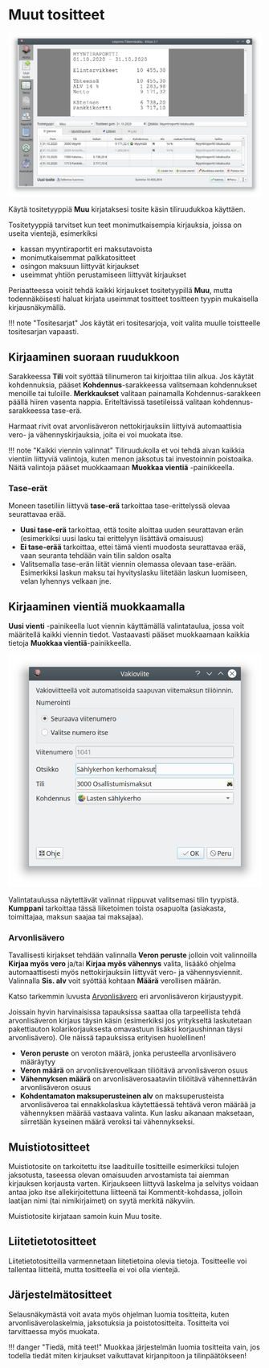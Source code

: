 # Muut tositteet

![](myyntiraportti.png)

Käytä tositetyyppiä **Muu** kirjataksesi tosite käsin tiliruudukkoa käyttäen.

Tositetyyppiä tarvitset kun teet monimutkaisempia kirjauksia, joissa on useita vientejä, esimerkiksi
- kassan myyntiraportit eri maksutavoista
- monimutkaisemmat palkkatositteet
- osingon maksuun liittyvät kirjaukset
- useimmat yhtiön perustamiseen liittyvät kirjaukset

Periaatteessa voisit tehdä kaikki kirjaukset tositetyypillä **Muu**, mutta todennäköisesti haluat kirjata useimmat tositteet tositteen tyypin mukaisella kirjausnäkymällä.

!!! note "Tositesarjat"
    Jos käytät eri tositesarjoja, voit valita muulle toistteelle tositesarjan vapaasti.

## Kirjaaminen suoraan ruudukkoon

Sarakkeessa **Tili** voit syöttää tilinumeron tai kirjoittaa tilin alkua.
Jos käytät kohdennuksia, pääset **Kohdennus**-sarakkeessa valitsemaan kohdennukset menoille tai tuloille. **Merkkaukset** valitaan painamalla Kohdennus-sarakkeen päällä hiiren vasenta nappia. Eriteltävissä tasetileissä valitaan kohdennus-sarakkeessa tase-erä.

Harmaat rivit ovat arvonlisäveron nettokirjauksiin liittyivä automaattisia vero- ja vähennyskirjauksia, joita ei voi muokata itse.

!!! note "Kaikki viennin valinnat"
    Tiliruudukolla et voi tehdä aivan kaikkia vientiin liittyviä valintoja, kuten menon jaksotus tai investoinnin poistoaika. Näitä valintoja pääset muokkaamaan **Muokkaa vientiä** -painikkeella.

### Tase-erät
Moneen tasetiliin liittyvä **tase-erä** tarkoittaa tase-erittelyssä olevaa seurattavaa erää.

- **Uusi tase-erä** tarkoittaa, että tosite aloittaa uuden seurattavan erän (esimerkiksi uusi lasku tai erittelyyn lisättävä omaisuus)
- **Ei tase-erää** tarkoittaa, ettei tämä vienti muodosta seurattavaa erää, vaan seuranta tehdään vain tilin saldon osalta
- Valitsemalla tase-erän liität viennin olemassa olevaan tase-erään. Esimerkiksi laskun maksu tai hyvityslasku liitetään laskun luomiseen, velan lyhennys velkaan jne.

## Kirjaaminen vientiä muokkaamalla

**Uusi vienti** -painikeella luot viennin käyttämällä valintataulua, jossa voit määritellä kaikki viennin tiedot. Vastaavasti pääset muokkaamaan kaikkia tietoja **Muokkaa vientiä**-painikkeella.

![](muokkaavientia.png)

Valintataulussa näytettävät valinnat riippuvat valitsemasi tilin tyypistä. **Kumppani** tarkoittaa tässä liiketoimen toista osapuolta (asiakasta, toimittajaa, maksun saajaa tai maksajaa).

### Arvonlisävero

Tavallisesti kirjakset tehdään valinnalla **Veron peruste** jolloin voit valinnoilla **Kirjaa myös vero** ja/tai **Kirjaa myös vähennys** valita, lisääkö ohjelma automaattisesti myös nettokirjauksiin liittyvät vero- ja vähennysviennit. Valinnalla **Sis. alv** voit syöttää kohtaan **Määrä** verollisen määrän.

Katso tarkemmin luvusta [Arvonlisävero](/alv) eri arvonlisäveron kirjaustyypit.

Joissain hyvin harvinaisissa tapauksissa saattaa olla tarpeellista tehdä arvonlisäveron kirjaus täysin käsin (esimerkiksi jos yritykseltä laskutetaan pakettiauton kolarikorjauksesta omavastuun lisäksi korjaushinnan täysi arvonlisävero). Ole näissä tapauksissa erityisen huolellinen!

- **Veron peruste** on veroton määrä, jonka perusteella arvonlisävero määräytyy
- **Veron määrä** on arvonlisäverovelkaan tiliöitävä arvonlisäveron osuus
- **Vähennyksen määrä** on arvonlisäverosaataviin tiliöitävä vähennettävän arvonlisäveron osuus
- **Kohdentamaton maksuperusteinen alv** on maksuperusteista arvonlisäveroa tai ennakkolaskua käytettäessä tehtävä veron määrää ja vähennyksen määrää vastaava valinta. Kun lasku aikanaan maksetaan, siirretään kyseinen määrä veroksi tai vähennykseksi.

## Muistiotositteet

Muistiotosite on tarkoitettu itse laadituille tositteille esimerkiksi tulojen jaksotusta, taseessa olevan omaisuuden arvostamista tai aiemman kirjauksen korjausta varten. Kirjaukseen liittyvä laskelma ja selvitys voidaan antaa joko itse allekirjoitettuna liitteenä tai Kommentit-kohdassa, jolloin laatijan nimi (tai nimikirjaimet) on syytä merkitä näkyviin.

Muistiotosite kirjataan samoin kuin Muu tosite.

## Liitetietotositteet

Liitetietotositteilla varmennetaan liitetietoina olevia tietoja. Tositteelle voi tallentaa liitteitä, mutta tositteella ei voi olla vientejä.

## Järjestelmätositteet

Selausnäkymästä voit avata myös ohjelman luomia tositteita, kuten arvonlisäverolaskelmia, jaksotuksia ja poistotositteita. Tositteita voi tarvittaessa myös muokata.

!!! danger "Tiedä, mitä teet!"
    Muokkaa järjestelmän luomia tositteita vain, jos todella tiedät miten kirjaukset vaikuttavat kirjanpitoon ja tilinpäätökseen!
